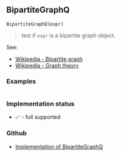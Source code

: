 ## BipartiteGraphQ

``` 
BipartiteGraphQ(expr)
```

> test if `expr` is a bipartite graph object.


See:
* [Wikipedia - Bipartite graph](https://en.wikipedia.org/wiki/Bipartite_graph)
* [Wikipedia - Graph theory](https://en.wikipedia.org/wiki/Graph_theory)
 

### Examples

```
```

### Implementation status

* &#x2705; - full supported

### Github

* [Implementation of BipartiteGraphQ](https://github.com/axkr/symja_android_library/blob/master/symja_android_library/matheclipse-core/src/main/java/org/matheclipse/core/builtin/GraphFunctions.java#L1337) 
